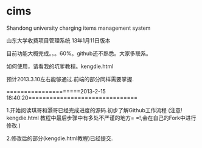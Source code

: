cims
====

Shandong university charging items management system

山东大学收费项目管理系统 13年1月11日版本

目前功能大概完成。。。60%。github还不熟悉。大家多联系。

如何使用，请看我的坑爹教程。kengdie.html

预计2013.3.10左右能够通过.前端的部分同样需要掌握.

=====================2013-2-15 18:40:20===============================


1.开始阅读琪哥和灏哥已经完成进度的源码.初步了解Github工作流程
  (注意! kengdie.html 教程中最后步骤中有多处不严谨的地方= =!,会在自己的Fork中进行修改.)

2.修改后的部分(kengdie.html教程)已经提交.
